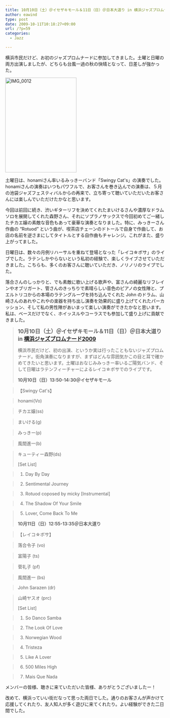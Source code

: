 ```yaml
---
title: 10月10日（土）＠イセザキモール＆11日（日）＠日本大道り in 横浜ジャズプロムナード2009
author: eawind
type: post
date: 2009-10-11T10:18:27+09:00
url: /?p=59
categories:
  - Jazz

---
```

横浜市民だけど、お初のジャズプロムナードに参加してきました。土曜と日曜の両方出演しましたが、どちらも台風一過の秋の快晴となって、日差しが強かった。

<span class="mt-enclosure mt-enclosure-image" style="display: inline;"><a href="/img/wp/2009/10/IMG_0012.jpg"><img class="alignnone size-medium wp-image-830" src="/img/wp/2009/10/IMG_0012.jpg" alt="IMG_0012" width="225" height="300" srcset="/img/wp/2009/10/IMG_0012.jpg 225w, /img/wp/2009/10/IMG_0012-768x1024.jpg 768w, /img/wp/2009/10/IMG_0012.jpg 1536w" sizes="(max-width: 225px) 100vw, 225px" /></a></span>

土曜日は、honamiさん率いるみっきーバンド「Swingy Cat's」の演奏でした。honamiさんの演奏はいつもパワフルで、お客さんを巻き込んでの演奏は、５月の池袋ジャズフェスティバルからの再来で、立ち寄って聴いていただいたお客さんには楽しんでいただけたかなと思います。

今回は前回に続き、渋いギターリフを決めてくれたまいけるさんや濃厚なドラムソロを展開してくれた森野さん、それにソプラノサックスで今回初めてご一緒したチカエ嬢の素敵な音色もあって豪華な演奏となりました。特に、みっきーさん作曲の &#8220;Rotuod&#8221; という曲が、喫茶店チェーンのドトールで自身で作曲して、お店の名前を逆さまにしてタイトルとする自作曲もチャレンジ。これがまた、盛り上がってました。

日曜日は、数々の月例リハーサルを重ねて登場となった「レイコ☆ボサ」のライブでした。ラテンしかやらないという私初の経験で、楽しくライブさせていただきました。こちらも、多くのお客さんに聴いていただき、ノリノリのライブでした。

落合さんのしっかりと、でも素敵に歌い上げる歌声や、富さんの綺麗なリフレインやオブリガート、管さんのきっちりで素晴らしい音色のピアノの女性陣と、プエルトリコからの本場のラテングルーヴを持ち込んでくれた John のドラム、山崎さんのあれやこれやの楽器を持ち出し演奏を効果的に盛り上げてくれたパーカッション、そして私の男性陣があいまって楽しい演奏ができたかなと思います。私は、ベースだけでなく、ホイッスルやコーラスでも参加して盛り上げに貢献できました。

> **<big>10月10日（土）＠イセザキモール＆11日（日）＠日本大道り in <a href="http://jazzpro.jp/" target="_blank">横浜ジャズプロムナード2009</a></big>**
> 
> 横浜市民だけど、初の出演、というか実は行ったこともないジャズプロムナード。街角演奏になりますが、まずはどんな雰囲気かこの目と耳で確かめてきたいと思います。土曜はおなじみみっきー率いるご陽気バンド、そして日曜はラテンフィーチャーによるレイコ☆ボサでのライブです。
> 
> **10月10日（日）13:50-14:30＠イセザキモール**
  
> 【Swingy Cat's】
  
> honami(Vo)
  
> チカエ嬢(ss)
  
> まいける(g)
  
> みっきー(p)
  
> 風間進一(b)
  
> キューティー森野(ds)
> 
> [Set List]
  
> 1. Day By Day
  
> 2. Sentimental Journey
  
> 3. Rotuod coposed by micky [Instrumental]
  
> 4. The Shadow Of Your Smile
  
> 5. Lover, Come Back To Me
> 
> **10月11日（日）12:55-13:35＠日本大道り**
  
> 【レイコ☆ボサ】
  
> 落合令子 (vo)
  
> 富陽子 (ts)
  
> 菅礼子 (pf)
  
> 風間進一 (bs)
  
> John Sarazen (dr)
  
> 山崎ヤスオ (prc)
> 
> [Set List]
  
> 1. So Danco Samba
  
> 2. The Look Of Love
  
> 3. Norwegian Wood
  
> 4. Tristeza
  
> 5. Like A Lover
  
> 6. 500 Miles High
  
> 7. Mais Que Nada

メンバーの皆様、聴きに来ていただいた皆様、ありがとうございましたー！

改めて、横浜っていい街だなって思った両日でした。通りのお客さんが声かけて応援してくれたり、友人知人が多く遊びに来てくれたり。よい経験ができた二日間でした。
